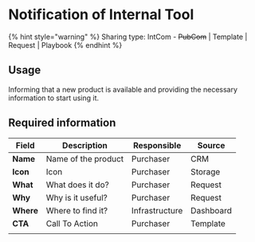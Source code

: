 # Notification of Internal Tool

{% hint style="warning" %}
Sharing type: IntCom - ~~PubCom~~ | Template | Request | Playbook
{% endhint %}

## Usage

Informing that a new product is available and providing the necessary information to start using it.

## Required information

| Field     | Description         | Responsible    | Source    |
| --------- | ------------------- | -------------- | --------- |
| **Name**  | Name of the product | Purchaser      | CRM       |
| **Icon**  | Icon                | Purchaser      | Storage   |
| **What**  | What does it do?    | Purchaser      | Request   |
| **Why**   | Why is it useful?   | Purchaser      | Request   |
| **Where** | Where to find it?   | Infrastructure | Dashboard |
| **CTA**   | Call To Action      | Purchaser      | Template  |
|           |                     |                |           |





